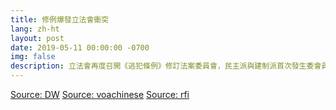 ```yaml
---
title: 修例爆發立法會衝突
lang: zh-ht
layout: post
date: 2019-05-11 00:00:00 -0700
img: false
description: 立法會再度召開《逃犯條例》修訂法案委員會，民主派與建制派首次發生委會員”鬧雙胞”的情況，民主派訂於同一會議室比建制派提早半小時開會，結果雙方爭奪主席台爆發激烈肢體衝突，有民主派議員在衝突中從會議枱墮地昏迷，由救護員送院治理，亦有建制派議員受傷報警，要求警方調查。修例的法案委員改於2019年5月14日再度召開
---
```


[Source: DW](https://www.dw.com/zh/%E9%A6%99%E6%B8%AF%E9%80%83%E7%8A%AF%E6%9D%A1%E4%BE%8B%E5%BC%95%E7%AB%8B%E6%B3%95%E4%BC%9A%E5%86%B2%E7%AA%81-%E6%B0%91%E4%B8%BB%E5%BB%BA%E5%88%B6%E5%A4%A7%E6%89%93%E5%87%BA%E6%89%8B/a-48698851)
[Source: voachinese](https://www.voacantonese.com/a/p-it-hk-hk-legco-/4913402.html)
[Source: rfi](http://cn.rfi.fr/%E6%94%BF%E6%B2%BB/20190511-%E7%AB%8B%E6%B3%95%E4%BC%9A%E5%8F%8C%E8%83%9E%E4%BC%9A%E7%88%86%E5%8F%91%E8%82%A2%E4%BD%93%E5%86%B2%E7%AA%81%E6%B0%91%E4%B8%BB%E6%B4%BE%E8%8C%83%E5%9B%BD%E5%A8%81%E9%83%AD%E5%AE%B6%E9%BA%92%E5%8F%97%E4%BC%A4%E5%85%A5%E9%99%A2-0)